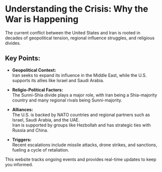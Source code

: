 # Understanding the Crisis: Why the War is Happening

The current conflict between the United States and Iran is rooted in decades of geopolitical tension, regional influence struggles, and religious divides.

## Key Points:

- **Geopolitical Context:**  
  Iran seeks to expand its influence in the Middle East, while the U.S. supports its allies like Israel and Saudi Arabia.

- **Religio-Political Factors:**  
  The Sunni-Shia divide plays a major role, with Iran being a Shia-majority country and many regional rivals being Sunni-majority.

- **Alliances:**  
  The U.S. is backed by NATO countries and regional partners such as Israel, Saudi Arabia, and the UAE.  
  Iran is supported by groups like Hezbollah and has strategic ties with Russia and China.

- **Triggers:**  
  Recent escalations include missile attacks, drone strikes, and sanctions, fueling a cycle of retaliation.

This website tracks ongoing events and provides real-time updates to keep you informed.
